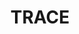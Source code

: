 ---
layout: theme
name: trace
title: TRACE
image: trace.png
description: Transparency within company ownership has increasingly been recognised as a vital tool in investigative journalism, the fight against corruption and in supporting and furthering democracy, and unqualified public access is vital in upholding this transparency.
---